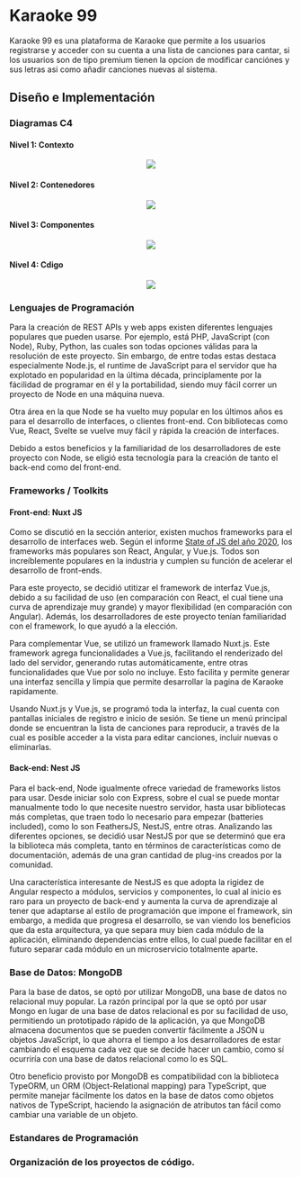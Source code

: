 # Karaoke 99


Karaoke 99 es una plataforma de Karaoke que permite a los usuarios registrarse y acceder con su cuenta a una lista de canciones para cantar, si los usuarios son de tipo premium tienen la opcion de modificar canciónes y sus letras asi como añadir canciones nuevas al sistema.

## Diseño e Implementación
### Diagramas C4
<!-- #### Nivel 1: Contexto -->
<!-- ![lvl1](https://user-images.githubusercontent.com/18470228/136119457-d01267fc-454d-4763-a263-62b07d8865b0.png) -->


#### Nivel 1: Contexto
<p align="center">
<img src="http://www.plantuml.com/plantuml/proxy?cache=no&src=https://raw.githubusercontent.com/Danicast-c/soa-karaoke-client/gh-pages/c4/level1.puml"  />
</p>



#### Nivel 2: Contenedores
<p align="center">
<img src="http://www.plantuml.com/plantuml/proxy?cache=no&src=https://raw.githubusercontent.com/Danicast-c/soa-karaoke-client/gh-pages/c4/level2.puml"  />
</p>

#### Nivel 3: Componentes
<p align="center">
<img src="http://www.plantuml.com/plantuml/proxy?cache=no&src=https://raw.githubusercontent.com/Danicast-c/soa-karaoke-client/gh-pages/c4/level3.puml" />
</p>

#### Nivel 4: Cdigo

<p align="center">
<img src="http://www.plantuml.com/plantuml/proxy?cache=no&src=https://raw.githubusercontent.com/Danicast-c/soa-karaoke-client/gh-pages/c4/level4.puml"  />
</p>


### Lenguajes de Programación
Para la creación de REST APIs y web apps existen diferentes lenguajes populares que pueden usarse. Por ejemplo, está PHP, JavaScript (con Node), Ruby, Python, las cuales son todas opciones válidas para la resolución de este proyecto. Sin embargo, de entre todas estas destaca especialmente Node.js, el runtime de JavaScript para el servidor que ha explotado en popularidad en la última década, principlamente por la fácilidad de programar en él y la portabilidad, siendo muy fácil correr un proyecto de Node en una máquina nueva.

Otra área en la que Node se ha vuelto muy popular en los últimos años es para el desarrollo de interfaces, o clientes front-end. Con bibliotecas como Vue, React, Svelte se vuelve muy fácil y rápida la creación de interfaces.

Debido a estos beneficios y la familiaridad de los desarrolladores de este proyecto con Node, se eligió esta tecnología para la creación de tanto el back-end como del front-end.

### Frameworks / Toolkits
#### Front-end: Nuxt JS
Como se discutió en la sección anterior, existen muchos frameworks para el desarrollo de interfaces web. Según el informe [State of JS del año 2020](https://2020.stateofjs.com/en-US/technologies/front-end-frameworks/), los frameworks más populares son React, Angular, y Vue.js. Todos son increíblemente populares en la industria y cumplen su función de acelerar el desarrollo de front-ends.

Para este proyecto, se decidió utitizar el framework de interfaz Vue.js, debido a su facilidad de uso (en comparación con React, el cual tiene una curva de aprendizaje muy grande) y mayor flexibilidad (en comparación con Angular). Además, los desarrolladores de este proyecto tenían familiaridad con el framework, lo que ayudó a la elección.

Para complementar Vue, se utilizó un framework llamado Nuxt.js. Este framework agrega funcionalidades a Vue.js, facilitando el renderizado del lado del servidor, generando rutas automáticamente, entre otras funcionalidades que Vue por solo no incluye. Esto facilita y permite generar una interfaz sencilla y limpia que permite desarrollar la pagina de Karaoke rapidamente. 


Usando Nuxt.js y Vue.js, se programó toda la interfaz, la cual cuenta con pantallas iniciales de registro e inicio de sesión. Se tiene un menú principal donde se encuentran la lista de canciones para reproducir, a través de la cual es posible acceder a la vista para editar canciones, incluir nuevas o eliminarlas.


#### Back-end: Nest JS
Para el back-end, Node igualmente ofrece variedad de frameworks listos para usar. Desde iniciar solo con Express, sobre el cual se puede montar manualmente todo lo que necesite nuestro servidor, hasta usar bibliotecas más completas, que traen todo lo necesario para empezar (batteries included), como lo son FeathersJS, NestJS, entre otras. Analizando las diferentes opciones, se decidió usar NestJS por que se determinó que era la biblioteca más completa, tanto en términos de características como de documentación, además de una gran cantidad de plug-ins creados por la comunidad. 

Una característica interesante de NestJS es que adopta la rigidez de Angular respecto a módulos, servicios y componentes, lo cual al inicio es raro para un proyecto de back-end y aumenta la curva de aprendizaje al tener que adaptarse al estilo de programación que impone el framework, sin embargo, a medida que progresa el desarrollo, se van viendo los beneficios que da esta arquitectura, ya que separa muy bien cada módulo de la aplicación, eliminando dependencias entre ellos, lo cual puede facilitar en el futuro separar cada módulo en un microservicio totalmente aparte.

### Base de Datos: MongoDB
  Para la base de datos, se optó por utilizar MongoDB, una base de datos no relacional muy popular. La razón principal por la que se optó por usar Mongo en lugar de una base de datos relacional es por su facilidad de uso, permitiendo un prototipado rápido de la aplicación, ya que MongoDB almacena documentos que se pueden convertir fácilmente a JSON u objetos JavaScript, lo que ahorra el tiempo a los desarrolladores de estar cambiando el esquema cada vez que se decide hacer un cambio, como sí ocurriría con una base de datos relacional como lo es SQL.

Otro beneficio provisto por MongoDB es compatibilidad con la biblioteca TypeORM, un ORM (Object-Relational mapping) para TypeScript, que permite manejar fácilmente los datos en la base de datos como objetos nativos de TypeScript, haciendo la asignación de atributos tan fácil como cambiar una variable de un objeto.

### Estandares de Programación
### Organización de los proyectos de código.





<!-- You can use the [editor on GitHub](https://github.com/Danicast-c/soa-karaoke-client/edit/gh-pages/index.md) to maintain and preview the content for your website in Markdown files. -->

<!-- Whenever you commit to this repository, GitHub Pages will run [Jekyll](https://jekyllrb.com/) to rebuild the pages in your site, from the content in your Markdown files. -->

<!-- Markdown is a lightweight and easy-to-use syntax for styling your writing. It includes conventions for

```markdown
Syntax highlighted code block

# Header 1
## Header 2
### Header 3

- Bulleted
- List

1. Numbered
2. List

**Bold** and _Italic_ and `Code` text

[Link](url) and ![Image](src)
``` -->
<!-- 
For more details see [GitHub Flavored Markdown](https://guides.github.com/features/mastering-markdown/).

### Jekyll Themes

Your Pages site will use the layout and styles from the Jekyll theme you have selected in your [repository settings](https://github.com/Danicast-c/soa-karaoke-client/settings/pages). The name of this theme is saved in the Jekyll `_config.yml` configuration file.

### Support or Contact

Having trouble with Pages? Check out our [documentation](https://docs.github.com/categories/github-pages-basics/) or [contact support](https://support.github.com/contact) and we’ll help you sort it out. -->
